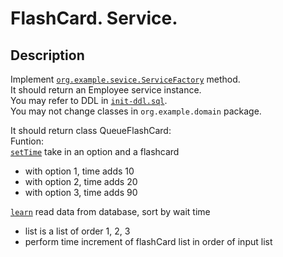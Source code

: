 # FlashCard. Service.

## Description

Implement [`org.example.sevice.ServiceFactory`](src/main/java/org/example/sevice/ServiceFactory.java) method.  
It should return an Employee service instance.  
You may refer to DDL in [`init-ddl.sql`](src/main/resources/init-ddl.sql).  
You may not change classes in `org.example.domain` package.

It should return class QueueFlashCard:  
Funtion:   
[`setTime`](src/main/java/org/example/QueueFlashCard.java) take in an option and a flashcard
- with option 1, time adds 10
- with option 2, time adds 20
- with option 3, time adds 90

[`learn`](src/main/java/org/example/QueueFlashCard.java) read data from database, sort by wait time
- list is a list of order 1, 2, 3
- perform time increment of flashCard list in order of input list